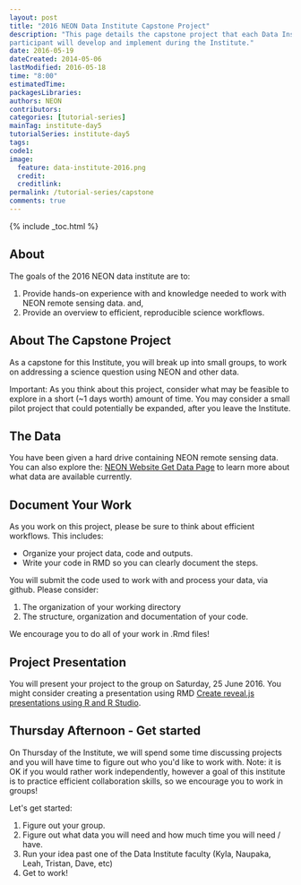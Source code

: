 ```yaml
---
layout: post
title: "2016 NEON Data Institute Capstone Project"
description: "This page details the capstone project that each Data Institute
participant will develop and implement during the Institute."
date: 2016-05-19
dateCreated: 2014-05-06
lastModified: 2016-05-18
time: "8:00"
estimatedTime:
packagesLibraries:
authors: NEON
contributors:
categories: [tutorial-series]
mainTag: institute-day5
tutorialSeries: institute-day5
tags:
code1:
image:
  feature: data-institute-2016.png
  credit:
  creditlink:
permalink: /tutorial-series/capstone
comments: true
---
```


{% include _toc.html %}

## About

The goals of the 2016 NEON data institute are to:

1. Provide hands-on experience with and knowledge needed to work with NEON remote
sensing data. and,
2. Provide an overview to efficient, reproducible science workflows.

## About The Capstone Project

As a capstone for this Institute, you will break up into small groups, to work on addressing
a science question using NEON and other data.

Important: As you think about this project, consider what may be feasible to explore in a short (~1 days worth) amount of time. You may consider a small pilot project that could potentially be expanded, after you leave the Institute.  


## The Data
You have been given a hard drive containing NEON remote sensing data. You can also explore the:
 <a class="btn btn-inverse" href="http://www.neonscience.org/data-resources/get-data" target="_blank">NEON Website Get Data Page</a> to learn more about what data are available currently.

 ## Document Your Work

 As you work on this project, please be sure to think about efficient workflows.
 This includes:

 * Organize your project data, code and outputs.
 * Write your code in RMD so you can clearly document the steps.

You will submit the code used to work with and process your data, via github.
Please consider:

1. The organization of your working directory
2. The structure, organization and documentation of your code.

We encourage you to do all of your work in .Rmd files!

 ## Project Presentation

 You will present your project to the group on Saturday, 25 June 2016.
 You might consider creating a presentation using RMD <a href="http://rmarkdown.rstudio.com/revealjs_presentation_format.html" target="_blank">Create reveal.js presentations using R and R Studio</a>.

## Thursday Afternoon - Get started

On Thursday of the Institute, we will spend some time discussing projects and you
will have time to figure out who you'd like to work with. Note: it is OK if you
would rather work independently, however a goal of this institute is to practice
efficient collaboration skills, so we encourage you to work in groups!

Let's get started:

1. Figure out your group.
2. Figure out what data you will need and how much time you will need / have.
3. Run your idea past one of the Data Institute faculty (Kyla, Naupaka, Leah, Tristan, Dave, etc)
4. Get to work!
